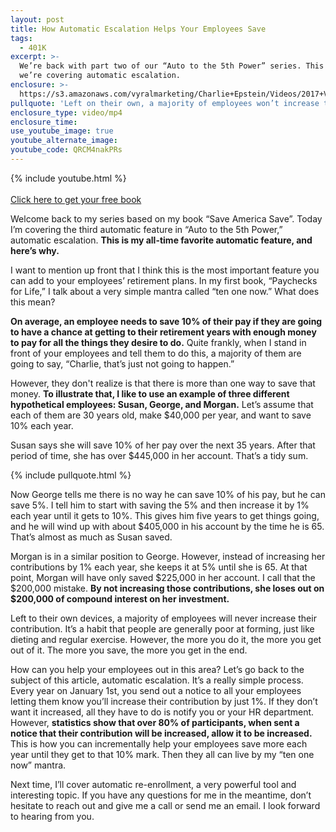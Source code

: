 ```yaml
---
layout: post
title: How Automatic Escalation Helps Your Employees Save
tags:
  - 401K
excerpt: >-
  We’re back with part two of our “Auto to the 5th Power” series. This time,
  we’re covering automatic escalation.
enclosure: >-
  https://s3.amazonaws.com/vyralmarketing/Charlie+Epstein/Videos/2017+Videos/How+Automatic+Escalation+Helps+Your+Employees+Save+-+The+401K+Coach.mp4
pullquote: 'Left on their own, a majority of employees won’t increase their contribution.'
enclosure_type: video/mp4
enclosure_time:
use_youtube_image: true
youtube_alternate_image:
youtube_code: QRCM4nakPRs
---
```


{% include youtube.html %}<br><br>[Click here to get your free book](https://www.epsteinfinancial.com/free-book-offer.html)

Welcome back to my series based on my book “Save America Save”. Today I’m covering the third automatic feature in “Auto to the 5th Power,” automatic escalation. **This is my all-time favorite automatic feature, and here’s why.**

I want to mention up front that I think this is the most important feature you can add to your employees’ retirement plans. In my first book, “Paychecks for Life,” I talk about a very simple mantra called “ten one now.” What does this mean?

**On average, an employee needs to save 10% of their pay if they are going to have a chance at getting to their retirement years with enough money to pay for all the things they desire to do.** Quite frankly, when I stand in front of your employees and tell them to do this, a majority of them are going to say, “Charlie, that’s just not going to happen.”

However, they don't realize is that there is more than one way to save that money. **To illustrate that, I like to use an example of three different hypothetical employees: Susan, George, and Morgan.** Let’s assume that each of them are 30 years old, make $40,000 per year, and want to save 10% each year.

Susan says she will save 10% of her pay over the next 35 years. After that period of time, she has over $445,000 in her account. That’s a tidy sum.

{% include pullquote.html %}

Now George tells me there is no way he can save 10% of his pay, but he can save 5%. I tell him to start with saving the 5% and then increase it by 1% each year until it gets to 10%. This gives him five years to get things going, and he will wind up with about $405,000 in his account by the time he is 65. That’s almost as much as Susan saved.

Morgan is in a similar position to George. However, instead of increasing her contributions by 1% each year, she keeps it at 5% until she is 65. At that point, Morgan will have only saved $225,000 in her account. I call that the $200,000 mistake. **By not increasing those contributions, she loses out on $200,000 of compound interest on her investment.**

Left to their own devices, a majority of employees will never increase their contribution. It’s a habit that people are generally poor at forming, just like dieting and regular exercise. However, the more you do it, the more you get out of it. The more you save, the more you get in the end.

How can you help your employees out in this area? Let’s go back to the subject of this article, automatic escalation. It’s a really simple process. Every year on January 1st, you send out a notice to all your employees letting them know you’ll increase their contribution by just 1%. If they don’t want it increased, all they have to do is notify you or your HR department. However, **statistics show that over 80% of participants, when sent a notice that their contribution will be increased, allow it to be increased.** This is how you can incrementally help your employees save more each year until they get to that 10% mark. Then they all can live by my “ten one now” mantra.

Next time, I’ll cover automatic re-enrollment, a very powerful tool and interesting topic. If you have any questions for me in the meantime, don’t hesitate to reach out and give me a call or send me an email. I look forward to hearing from you.